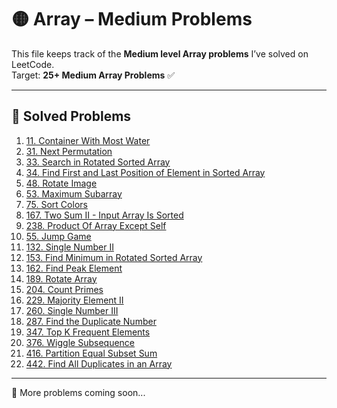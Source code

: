 # 🟡 Array – Medium Problems

This file keeps track of the **Medium level Array problems** I’ve solved on LeetCode.  
Target: **25+ Medium Array Problems** ✅

---

## 📌 Solved Problems

1. [11. Container With Most Water](https://leetcode.com/problems/container-with-most-water)
2. [31. Next Permutation](https://leetcode.com/problems/next-permutation)
3. [33. Search in Rotated Sorted Array](https://leetcode.com/problems/search-in-rotated-sorted-array)
4. [34. Find First and Last Position of Element in Sorted Array](https://leetcode.com/problems/find-first-and-last-position-of-element-in-sorted-array)
5. [48. Rotate Image](https://leetcode.com/problems/rotate-image)
6. [53. Maximum Subarray](https://leetcode.com/problems/maximum-subarray)
7. [75. Sort Colors](https://leetcode.com/problems/sort-colors)
8. [167. Two Sum II - Input Array Is Sorted](https://leetcode.com/problems/two-sum-ii-input-array-is-sorted)
9. [238. Product Of Array Except Self](https://leetcode.com/problems/product-of-array-except-self)
10. [55. Jump Game](https://leetcode.com/problems/jump-game)
11. [132. Single Number II](https://leetcode.com/problems/single-number-ii)
12. [153. Find Minimum in Rotated Sorted Array](https://leetcode.com/problems/find-minimum-in-rotated-sorted-array)
13. [162. Find Peak Element](https://leetcode.com/problems/find-peak-element)
14. [189. Rotate Array](https://leetcode.com/problems/rotate-array)
15. [204. Count Primes](https://leetcode.com/problems/count-primes)
16. [229. Majority Element II](https://leetcode.com/problems/majority-element-ii)
17. [260. Single Number III](https://leetcode.com/problems/single-number-iii)
18. [287. Find the Duplicate Number](https://leetcode.com/problems/find-the-duplicate-number)
19. [347. Top K Frequent Elements](https://leetcode.com/problems/top-k-frequent-elements)
20. [376. Wiggle Subsequence](https://leetcode.com/problems/wiggle-subsequence)
21. [416. Partition Equal Subset Sum](https://leetcode.com/problems/partition-equal-subset-sum)
22. [442. Find All Duplicates in an Array](https://leetcode.com/problems/find-all-duplicates-in-an-array)

---

🚀 More problems coming soon...
